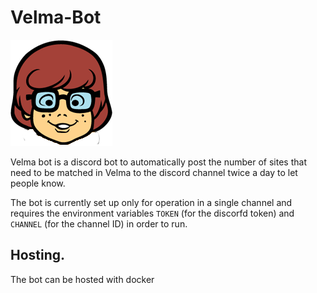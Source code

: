 # Velma-Bot
![Velma from scooby doo](velma.png)

Velma bot is a discord bot to automatically post the number of sites that need to be matched in Velma to the discord channel twice a day to let people know.

The bot is currently set up only for operation in a single channel and requires the environment variables `TOKEN` (for the discorfd token) and `CHANNEL` (for the channel ID) in order to run.


## Hosting.

The bot can be hosted with docker